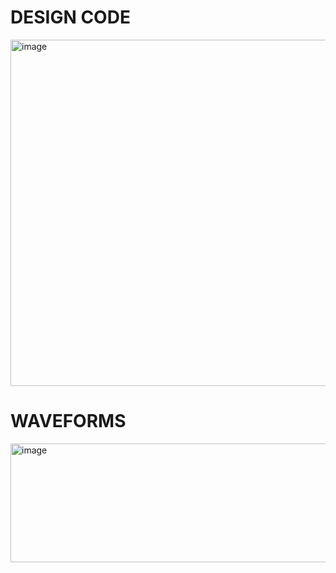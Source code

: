 
# DESIGN CODE

<img width="1363" height="554" alt="image" src="https://github.com/user-attachments/assets/2807218e-211b-4d73-a3ef-41c39c0cdd05" />

# WAVEFORMS

<img width="1362" height="190" alt="image" src="https://github.com/user-attachments/assets/c11605d0-5e3d-4913-b0c8-7264d9eca398" />
